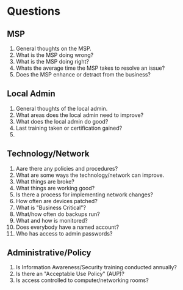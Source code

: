 # Questions  

## MSP
1. General thoughts on the MSP.
2. What is the MSP doing wrong?
3. What is the MSP doing right?
4. Whats the average time the MSP takes to resolve an issue?
5. Does the MSP enhance or detract from the business?  

## Local Admin
1. General thoughts of the local admin.
2. What areas does the local admin need to improve?  
3. What does the local admin do good?
4. Last training taken or certification gained?
5.   

## Technology/Network
1. Aare there any policies and procedures?
2. What are some ways the technology/network can improve.  
3. What things are broke?
4. What things are working good?
5. Is there a process for implementing network changes?
6. How often are devices patched?  
7. What is "Business Critical"?
8. What/how often do backups run?
9. What and how is monitored?
10. Does everybody have a named account?
11. Who has access to admin passwords?


## Administrative/Policy
1. Is Information Awareness/Security training conducted annually?  
2. Is there an "Acceptable Use Policy" (AUP)?
3. Is access controlled to computer/networking rooms?
